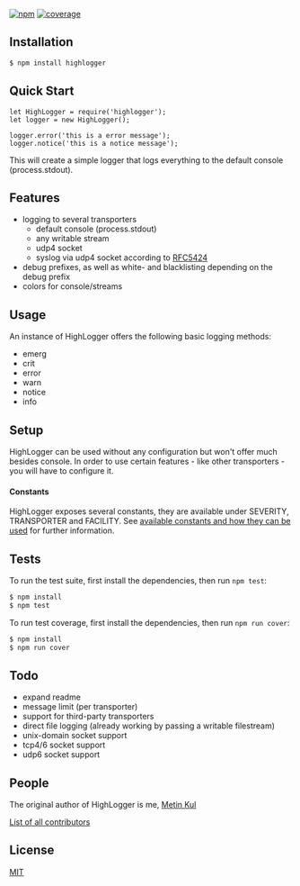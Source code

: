 [![npm](https://img.shields.io/npm/v/highlogger.svg)](https://www.npmjs.com/package/highlogger)
[![coverage](https://img.shields.io/badge/coverage-100%25-brightgreen.svg)]()

## Installation

```bash
$ npm install highlogger
```

## Quick Start

```node
let HighLogger = require('highlogger');
let logger = new HighLogger();

logger.error('this is a error message');
logger.notice('this is a notice message');
```

This will create a simple logger that logs everything to the default console (process.stdout).

## Features

  * logging to several transporters
    * default console (process.stdout)
    * any writable stream
    * udp4 socket
    * syslog via udp4 socket according to [RFC5424](https://tools.ietf.org/html/rfc5424)
  * debug prefixes, as well as white- and blacklisting depending on the debug prefix
  * colors for console/streams

## Usage

An instance of HighLogger offers the following basic logging methods:

* emerg
* crit
* error
* warn
* notice
* info

## Setup

HighLogger can be used without any configuration but won't offer much besides console.
In order to use certain features - like other transporters - you will have to configure it.

#### Constants

HighLogger exposes several constants, they are available under SEVERITY, TRANSPORTER and FACILITY.
See [available constants and how they can be used](doc/Constants) for further information.



## Tests

To run the test suite, first install the dependencies, then run `npm test`:

```bash
$ npm install
$ npm test
```

To run test coverage, first install the dependencies, then run `npm run cover`:

```bash
$ npm install
$ npm run cover
```

## Todo

  * expand readme
  * message limit (per transporter)
  * support for third-party transporters
  * direct file logging (already working by passing a writable filestream)
  * unix-domain socket support
  * tcp4/6 socket support
  * udp6 socket support

## People

The original author of HighLogger is me, [Metin Kul](https://github.com/daddy-cool)

[List of all contributors](https://github.com/daddy-cool/highlogger/graphs/contributors)

## License

[MIT](LICENSE)